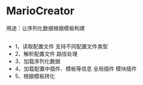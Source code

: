 # MarioCreator

用途：让序列化数据根据模板构建

##

- 1、读取配置文件
  支持不同配置文件类型
- 2、解析配置文件
  路径处理
- 3、加载序列化数据
- 4、加载配置中插件、模板等信息
  全局插件
  模块插件
- 5、根据模板转化
